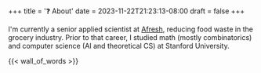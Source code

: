+++
title = '❓ About'
date = 2023-11-22T21:23:13-08:00
draft = false
+++

I'm currently a senior applied scientist at [Afresh](https://www.afresh.com/), reducing food waste in the grocery industry. Prior to that career, I studied math (mostly combinatorics) and computer science (AI and theoretical CS) at Stanford University.

{{< wall_of_words >}}
